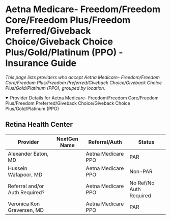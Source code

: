 # Aetna Medicare- Freedom/Freedom Core/Freedom Plus/Freedom Preferred/Giveback Choice/Giveback Choice Plus/Gold/Platinum (PPO) - Insurance Guide

*This page lists providers who accept Aetna Medicare- Freedom/Freedom Core/Freedom Plus/Freedom Preferred/Giveback Choice/Giveback Choice Plus/Gold/Platinum (PPO), grouped by location.*

<details open><summary>Provider Details for Aetna Medicare- Freedom/Freedom Core/Freedom Plus/Freedom Preferred/Giveback Choice/Giveback Choice Plus/Gold/Platinum (PPO)</summary>

## Retina Health Center

| Provider | NextGen Name | Referral/Auth | Status |
|----------|-------------|--------------|--------|
| Alexander Eaton, MD |  | Aetna Medicare PPO | PAR |
| Hussein Wafapoor, MD |  | Aetna Medicare PPO | Non-PAR |
| Referral and/or Auth Required? |  | Aetna Medicare PPO | No Ref/No Auth Required |
| Veronica Kon Graversen, MD |  | Aetna Medicare PPO | PAR |

</details>

